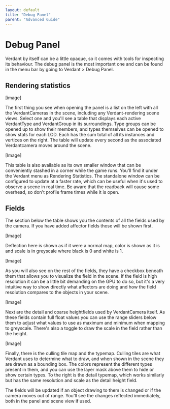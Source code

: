 ```yaml
---
layout: default
title: "Debug Panel"
parent: "Advanced Guide"
---
```


# Debug Panel

Verdant by itself can be a little opaque, so it comes with tools for inspecting its behaviour. The debug panel is the most important one and can be found in the menu bar by going to Verdant > Debug Panel. 

## Rendering statistics

[image]

The first thing you see when opening the panel is a list on the left with all the VerdantCameras in the scene, including any Verdant-rendering scene views. Select one and you'll see a table that displays each active VerdantType and VerdantGroup in its surroundings. Type groups can be opened up to show their members, and types themselves can be opened to show stats for each LOD. Each has the sum total of all its instances and vertices on the right. The table will update every second as the associated Verdantcamera moves around the scene.

[Image]

This table is also available as its own smaller window that can be conveniently stashed in a corner while the game runs. You'll find it under the Verdant menu as Rendering Statistics. The standalone window can be configured to update at a faster rate, which can be useful when it's used to observe a scene in real time. Be aware that the readback will cause some overhead, so don't profile frame times while it is open.

## Fields

The section below the table shows you the contents of all the fields used by the camera. If you have added affector fields those will be shown first.

[Image]

Deflection here is shown as if it were a normal map, color is shown as it is and scale is in greyscale where black is 0 and white is 1. 

[Image]

As you will also see on the rest of the fields, they have a checkbox beneath them that allows you to visualize the field in the scene. If the field is high resolution it can be a little bit demanding on the GPU to do so, but it's a very intuitive way to show directly what affectors are doing and how the field resolution compares to the objects in your scene. 

[Image]

Next are the detail and coarse heightfields used by VerdantCamera itself. As these fields contain full float values you can use the range sliders below them to adjust what values to use as maximum and minimum when mapping to greyscale. There's also a toggle to draw the scale in the field rather than the height. 

[Image]

Finally, there is the culling tile map and the typemap. Culling tiles are what Verdant uses to determine what to draw, and when shown in the scene they are drawn as a bounding box. The colors represent the different types present in them, and you can use the layer mask above them to hide or show certain types. To the right is the detail typemap, which works similarly but has the same resolution and scale as the detail height field.

The fields will be updated if an object drawing to them is changed or if the camera moves out of range. You'll see the changes reflected immediately, both in the panel and scene view if used.